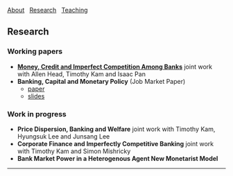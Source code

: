 [About](/index) &nbsp; [Research](/Research) &nbsp; [Teaching](/Teaching)


## Research

### Working papers

- [**Money, Credit and Imperfect Competition Among Banks**](https://github.com/samiengmanng/samiengmanng.github.io/files/8138292/hknp-2022-02-03.pdf)
  joint work with Allen Head, Timothy Kam and Isaac Pan 
- **Banking, Capital and Monetary Policy** (Job Market Paper)
  * [paper](https://github.com/samiengmanng/samiengmanng.github.io/files/8190107/bjaww_2022_03_04.pdf)
  * [slides](https://github.com/samiengmanng/samiengmanng.github.io/files/8190108/slides_ANU_v1.pdf)

### Work in progress
- **Price Dispersion, Banking and Welfare** joint work with Timothy Kam, Hyungsuk Lee and Junsang Lee
- **Corporate Finance and Imperfectly Competitive Banking** joint work with Timothy Kam and Simon Mishricky
- **Bank Market Power in a Heterogenous Agent New Monetarist Model**

---
<p style="font-size:11px">
